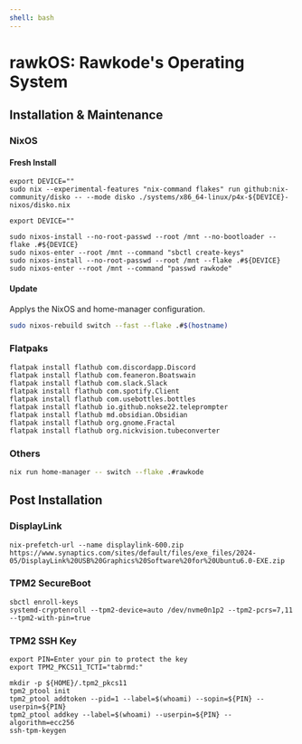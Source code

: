 ```yaml
---
shell: bash
---
```


# rawkOS: Rawkode's Operating System

## Installation & Maintenance

### NixOS

#### Fresh Install

```shell '{"name": "fresh-install-partition"}'
export DEVICE=""
sudo nix --experimental-features "nix-command flakes" run github:nix-community/disko -- --mode disko ./systems/x86_64-linux/p4x-${DEVICE}-nixos/disko.nix
```

```shell '{"name": "fresh-install-install"}'
export DEVICE=""

sudo nixos-install --no-root-passwd --root /mnt --no-bootloader --flake .#${DEVICE}
sudo nixos-enter --root /mnt --command "sbctl create-keys"
sudo nixos-install --no-root-passwd --root /mnt --flake .#${DEVICE}
sudo nixos-enter --root /mnt --command "passwd rawkode"
```

#### Update

Applys the NixOS and home-manager configuration.

```sh {"name":"rebuild"}
sudo nixos-rebuild switch --fast --flake .#$(hostname)
```

### Flatpaks

```shell {name=install-flatpaks}
flatpak install flathub com.discordapp.Discord
flatpak install flathub com.feaneron.Boatswain
flatpak install flathub com.slack.Slack
flatpak install flathub com.spotify.Client
flatpak install flathub com.usebottles.bottles
flatpak install flathub io.github.nokse22.teleprompter
flatpak install flathub md.obsidian.Obsidian
flatpak install flathub org.gnome.Fractal
flatpak install flathub org.nickvision.tubeconverter
```

### Others

```sh {"name":"home"}
nix run home-manager -- switch --flake .#rawkode
```

## Post Installation

### DisplayLink

```shell {name=displaylink-prefetch}
nix-prefetch-url --name displaylink-600.zip https://www.synaptics.com/sites/default/files/exe_files/2024-05/DisplayLink%20USB%20Graphics%20Software%20for%20Ubuntu6.0-EXE.zip
```

### TPM2 SecureBoot

```shell {name=tpm-secure-boot}
sbctl enroll-keys
systemd-cryptenroll --tpm2-device=auto /dev/nvme0n1p2 --tpm2-pcrs=7,11 --tpm2-with-pin=true
```

### TPM2 SSH Key

```shell {name=ssh-key}
export PIN=Enter your pin to protect the key
export TPM2_PKCS11_TCTI="tabrmd:"

mkdir -p ${HOME}/.tpm2_pkcs11
tpm2_ptool init
tpm2_ptool addtoken --pid=1 --label=$(whoami) --sopin=${PIN} --userpin=${PIN}
tpm2_ptool addkey --label=$(whoami) --userpin=${PIN} --algorithm=ecc256
ssh-tpm-keygen
```
